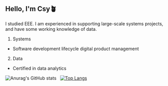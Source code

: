 ## Hello, I'm Csy🪴
I studied EEE. I am experienced in supporting large-scale systems projects, and have some working knowledge of data.

1. Systems
- Software development lifecycle digital product management

2. Data
- Certified in data analytics

![Anurag's GitHub stats](https://github-readme-stats.vercel.app/api?username=cshiyun&show_icons=true&theme=shadow_green) &nbsp; [![Top Langs](https://github-readme-stats.vercel.app/api/top-langs/?username=cshiyun\&layout=donut)](https://github.com/cshiyun/github-readme-stats)

